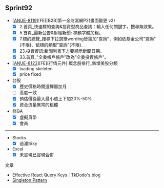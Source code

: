 ## Sprint92
*  [[ANUE-8119](https://cnyesrd.atlassian.net/browse/ANUE-8119)][FE][B2B]第一金財富網P2(畫面變更 v2)
	* [x] 2.首頁_快速標的查詢&投資型商品查詢：輸入任何關鍵字，搜尋無效果。
	* [x] 5.首頁_最新公告&財經新聞: 標題字體加粗。
	* [x] 7.標的總覽_搜尋下拉選單wording皆需加"查詢"，例如依基金公司"查詢"(不限)、依標的類型"查詢"(不限)...
	* [x] 23.投資資訊:新聞列表下方要顯示新聞日期。
	* [x] 33.首頁_"全委帳戶帳戶"改為"全委投資帳戶"。
* [[ANUE-8123](https://cnyesrd.atlassian.net/browse/ANUE-8123)][FE][行情元件] 概念股排行_新增美股分類
	* [x] loading skeleten
	* [x] price fixed
* 台股
	* [x] 歷史價格時間選擇器加月
	* [ ] 高度一致
	* [x] 預估價從最大最小值上下加20%-50%
	* [x] 資金流量異常的粗體
* 修GA
	* [x] 虛擬貨幣
	* [x] 會員
 ---
 
*  Stocks
	* [x] 過濾掉ky
*  Excel
	* [x] 未實現已實現合併

文章
 * [Effective React Query Keys | TkDodo's blog](https://tkdodo.eu/blog/effective-react-query-keys#colocate)
 * [Singleton Pattern](https://www.patterns.dev/posts/singleton-pattern)